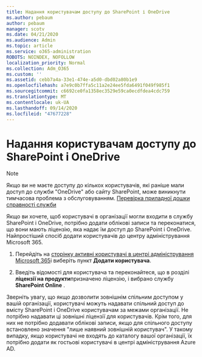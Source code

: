 ```yaml
---
title: Надання користувачам доступу до SharePoint і OneDrive
ms.author: pebaum
author: pebaum
manager: scotv
ms.date: 04/21/2020
ms.audience: Admin
ms.topic: article
ms.service: o365-administration
ROBOTS: NOINDEX, NOFOLLOW
localization_priority: Normal
ms.collection: Adm_O365
ms.custom: ''
ms.assetid: cebb7a4a-33e1-474e-a5d0-dbd02a80b1e9
ms.openlocfilehash: a7e9c0b7ffa5c11a2e24ee5fda6491f049f985f1
ms.sourcegitcommit: c6692ce0fa1358ec3529e59ca0ecdfdea4cdc759
ms.translationtype: MT
ms.contentlocale: uk-UA
ms.lasthandoff: 09/14/2020
ms.locfileid: "47677228"
---
```

# <a name="give-users-access-to-sharepoint-and-onedrive"></a>Надання користувачам доступу до SharePoint і OneDrive

> [!NOTE]
> Якщо ви не маєте доступу до кількох користувачів, які раніше мали доступ до служби "OneDrive" або сайту SharePoint, може виникнути тимчасова проблема з обслуговуванням. [Перевірка приладної дошки справності служби](https://portal.office.com/adminportal/home#/servicehealth)
  
Якщо ви хочете, щоб користувачі в організації могли входити в службу SharePoint і OneDrive, потрібно додати облікові записи та переконатися, що вони мають ліцензію, яка надає їм доступ до SharePoint і OneDrive. Найпростіший спосіб додати користувачів до центру адміністрування Microsoft 365.
  
1. Перейдіть на [сторінку активні користувачі в центрі адміністрування Microsoft 365](https://portal.office.com/adminportal/home#/users)і виберіть пункт **Додати користувача**.
    
2. Введіть відомості для користувача та переконайтеся, що в розділі **ліцензії на продукти**призначено ліцензію, і вибрано службу **SharePoint Online** . 
    
Зверніть увагу, що якщо дозволити зовнішнім спільним доступом у вашій організації, користувачі можуть надавати спільний доступ до вмісту SharePoint і OneDrive користувачам за межами організації. Не потрібно надавати ці зовнішні ліцензії для користувачів. Крім того, для них не потрібно додавати облікові записи, якщо для спільного доступу встановлено значення "лише наявний зовнішній користувач". У такому випадку, якщо користувачі не входять до каталогу вашої організації, їх потрібно додати як гостьові користувачі в центрі адміністрування Azure AD.
  

